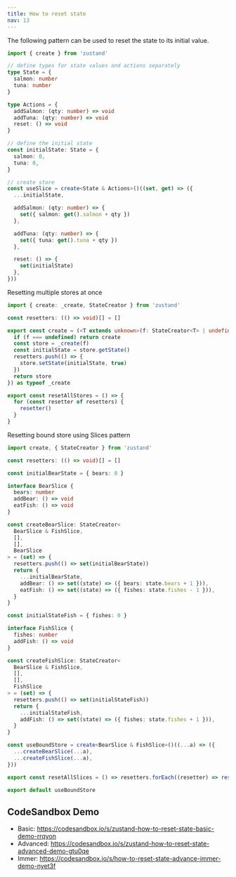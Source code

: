 ```yaml
---
title: How to reset state
nav: 13
---
```


The following pattern can be used to reset the state to its initial value.

```ts
import { create } from 'zustand'

// define types for state values and actions separately
type State = {
  salmon: number
  tuna: number
}

type Actions = {
  addSalmon: (qty: number) => void
  addTuna: (qty: number) => void
  reset: () => void
}

// define the initial state
const initialState: State = {
  salmon: 0,
  tuna: 0,
}

// create store
const useSlice = create<State & Actions>()((set, get) => ({
  ...initialState,

  addSalmon: (qty: number) => {
    set({ salmon: get().salmon + qty })
  },

  addTuna: (qty: number) => {
    set({ tuna: get().tuna + qty })
  },

  reset: () => {
    set(initialState)
  },
}))
```

Resetting multiple stores at once

```ts
import { create: _create, StateCreator } from 'zustand'

const resetters: (() => void)[] = []

export const create = (<T extends unknown>(f: StateCreator<T> | undefined) => {
  if (f === undefined) return create
  const store = _create(f)
  const initialState = store.getState()
  resetters.push(() => {
    store.setState(initialState, true)
  })
  return store
}) as typeof _create

export const resetAllStores = () => {
  for (const resetter of resetters) {
    resetter()
  }
}
```

Resetting bound store using Slices pattern

```ts
import create, { StateCreator } from 'zustand'

const resetters: (() => void)[] = []

const initialBearState = { bears: 0 }

interface BearSlice {
  bears: number
  addBear: () => void
  eatFish: () => void
}

const createBearSlice: StateCreator<
  BearSlice & FishSlice,
  [],
  [],
  BearSlice
> = (set) => {
  resetters.push(() => set(initialBearState))
  return {
    ...initialBearState,
    addBear: () => set((state) => ({ bears: state.bears + 1 })),
    eatFish: () => set((state) => ({ fishes: state.fishes - 1 })),
  }
}

const initialStateFish = { fishes: 0 }

interface FishSlice {
  fishes: number
  addFish: () => void
}

const createFishSlice: StateCreator<
  BearSlice & FishSlice,
  [],
  [],
  FishSlice
> = (set) => {
  resetters.push(() => set(initialStateFish))
  return {
    ...initialStateFish,
    addFish: () => set((state) => ({ fishes: state.fishes + 1 })),
  }
}

const useBoundStore = create<BearSlice & FishSlice>()((...a) => ({
  ...createBearSlice(...a),
  ...createFishSlice(...a),
}))

export const resetAllSlices = () => resetters.forEach((resetter) => resetter())

export default useBoundStore
```

## CodeSandbox Demo

- Basic: https://codesandbox.io/s/zustand-how-to-reset-state-basic-demo-rrqyon
- Advanced: https://codesandbox.io/s/zustand-how-to-reset-state-advanced-demo-gtu0qe
- Immer: https://codesandbox.io/s/how-to-reset-state-advance-immer-demo-nyet3f
